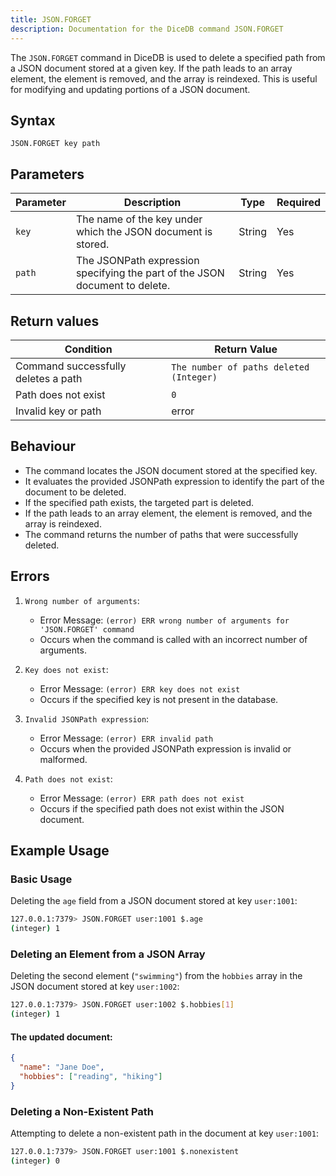 ```yaml
---
title: JSON.FORGET
description: Documentation for the DiceDB command JSON.FORGET
---
```


The `JSON.FORGET` command in DiceDB is used to delete a specified path from a JSON document stored at a given key. If the path leads to an array element, the element is removed, and the array is reindexed. This is useful for modifying and updating portions of a JSON document.

## Syntax

```
JSON.FORGET key path
```

## Parameters

| Parameter | Description                                                                  | Type    | Required |
|-----------|------------------------------------------------------------------------------|---------|----------|
| `key`     | The name of the key under which the JSON document is stored.	                | String  | Yes      |
| `path`    | The JSONPath expression specifying the part of the JSON document to delete.  | String  | Yes      |

## Return values

| Condition                            | Return Value                            |
|--------------------------------------|-----------------------------------------|
| Command successfully deletes a path	 | `The number of paths deleted (Integer)` |
| Path does not exist	                 | `0`                                     |
| Invalid key or path	                 | error                                   |

## Behaviour

- The command locates the JSON document stored at the specified key.
- It evaluates the provided JSONPath expression to identify the part of the document to be deleted.
- If the specified path exists, the targeted part is deleted.
- If the path leads to an array element, the element is removed, and the array is reindexed.
- The command returns the number of paths that were successfully deleted.

## Errors

1. `Wrong number of arguments`:

    - Error Message: `(error) ERR wrong number of arguments for 'JSON.FORGET' command`
    - Occurs when the command is called with an incorrect number of arguments.

2. `Key does not exist`:

    - Error Message: `(error) ERR key does not exist`
    - Occurs if the specified key is not present in the database.

3. `Invalid JSONPath expression`:

    - Error Message: `(error) ERR invalid path`
    - Occurs when the provided JSONPath expression is invalid or malformed.

4. `Path does not exist`:

    - Error Message: `(error) ERR path does not exist`
    - Occurs if the specified path does not exist within the JSON document.

## Example Usage

### Basic Usage

Deleting the `age` field from a JSON document stored at key `user:1001`:

```bash
127.0.0.1:7379> JSON.FORGET user:1001 $.age
(integer) 1
```

### Deleting an Element from a JSON Array

Deleting the second element (`"swimming"`) from the `hobbies` array in the JSON document stored at key `user:1002`:

```bash
127.0.0.1:7379> JSON.FORGET user:1002 $.hobbies[1]
(integer) 1
```

#### The updated document:
```json
{
  "name": "Jane Doe",
  "hobbies": ["reading", "hiking"]
}
```

### Deleting a Non-Existent Path

Attempting to delete a non-existent path in the document at key `user:1001`:

```bash
127.0.0.1:7379> JSON.FORGET user:1001 $.nonexistent
(integer) 0
```